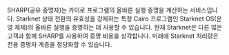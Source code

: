SHARP(공유 증명자)는 카이로 프로그램의 올바른 실행 증명을 계산하는 서비스입니다. Starknet 상태 전환의 유효성을 강제하는 특정 Cairo 프로그램인 Starknet OS(운영 체제)의 올바른 실행을 증명하는 데 사용할 수 있습니다. 현재 Starknet은 다른 많은 고객과 함께 SHARP를 사용하여 증명 비용을 상각합니다. 미래에 Starknet 처리량은 전용 증명자 계층을 정당화할 수 있습니다.